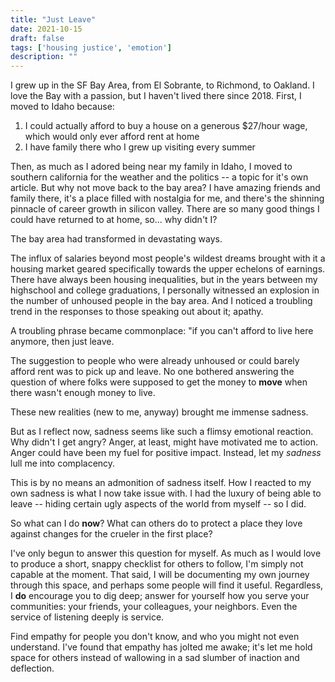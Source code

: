 ```yaml
---
title: "Just Leave"
date: 2021-10-15
draft: false
tags: ['housing justice', 'emotion']
description: ""
---
```


I grew up in the SF Bay Area, from El Sobrante, to Richmond, to Oakland. I love the Bay with a passion, but I haven't lived there since 2018. First, I moved to Idaho because:

1. I could actually afford to buy a house on a generous $27/hour wage, which would only ever afford rent at home
2. I have family there who I grew up visiting every summer

Then, as much as I adored being near my family in Idaho, I moved to southern california for the weather and the politics -- a topic for it's own article. But why not move back to the bay area? I have amazing friends and family there, it's a place filled with nostalgia for me, and there's the shinning pinnacle of career growth in silicon valley. There are so many good things I could have returned to at home, so... why didn't I?

The bay area had transformed in devastating ways.

The influx of salaries beyond most people's wildest dreams brought with it a housing market geared specifically towards the upper echelons of earnings. There have always been housing inequalities, but in the years between my highschool and college graduations, I personally witnessed an explosion in the number of unhoused people in the bay area. And I noticed a troubling trend in the responses to those speaking out about it; apathy.

A troubling phrase became commonplace: "if you can't afford to live here anymore, then just leave.

The suggestion to people who were already unhoused or could barely afford rent was to pick up and leave. No one bothered answering the question of where folks were supposed to get the money to <b>move</b> when there wasn't enough money to live.

These new realities (new to me, anyway) brought me immense sadness.

But as I reflect now, sadness seems like such a flimsy emotional reaction. Why didn't I get angry? Anger, at least, might have motivated me to action. Anger could have been my fuel for positive impact. Instead, let my *sadness* lull me into complacency.

This is by no means an admonition of sadness itself. How I reacted to my own sadness is what I now take issue with. I had the luxury of being able to leave -- hiding certain ugly aspects of the world from myself -- so I did.

So what can I do **now**? What can others do to protect a place they love against changes for the crueler in the first place?

I've only begun to answer this question for myself. As much as I would love to produce a short, snappy checklist for others to follow, I'm simply not capable at the moment. That said, I will be documenting my own journey through this space, and perhaps some people will find it useful. Regardless, I <b>do</b> encourage you to dig deep; answer for yourself how you serve your communities: your friends, your colleagues, your neighbors. Even the service of listening deeply is service.

Find empathy for people you don't know, and who you might not even understand. I've found that empathy has jolted me awake; it's let me hold space for others instead of wallowing in a sad slumber of inaction and deflection.